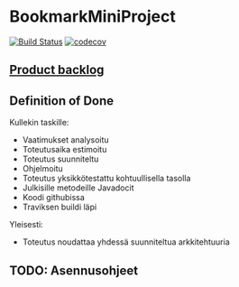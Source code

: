 # BookmarkMiniProject

[![Build Status](https://travis-ci.org/llmlks/BookmarkMiniProject.svg?branch=master)](https://travis-ci.org/llmlks/BookmarkMiniProject)
[![codecov](https://codecov.io/gh/llmlks/BookmarkMiniProject/branch/master/graph/badge.svg)](https://codecov.io/gh/llmlks/BookmarkMiniProject)

## [Product backlog](https://docs.google.com/spreadsheets/d/1V02yODOFyF7Aa_UZKD6wR6vrlasWQY73EKmnt5gTylA/edit?usp=sharing)

## Definition of Done

Kullekin taskille:
* Vaatimukset analysoitu
* Toteutusaika estimoitu
* Toteutus suunniteltu
* Ohjelmoitu
* Toteutus yksikkötestattu kohtuullisella tasolla
* Julkisille metodeille Javadocit
* Koodi githubissa
* Traviksen buildi läpi

Yleisesti:
* Toteutus noudattaa yhdessä suunniteltua arkkitehtuuria

## TODO: Asennusohjeet
